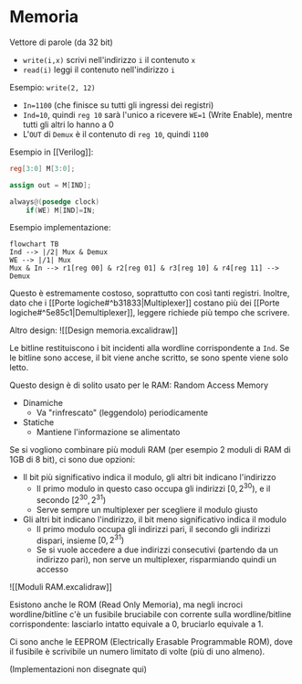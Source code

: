 # Memoria

Vettore di parole (da 32 bit)
- `write(i,x)` scrivi nell'indirizzo `i` il contenuto `x`
- `read(i)` leggi il contenuto nell'indirizzo `i`

Esempio: `write(2, 12)`
- `In=1100` (che finisce su tutti gli ingressi dei registri)
- `Ind=10`, quindi `reg 10` sarà l'unico a ricevere `WE=1` (Write Enable), mentre tutti gli altri lo hanno a 0
- L'`OUT` di `Demux` è il contenuto di `reg 10`, quindi `1100`

Esempio in [[Verilog]]:
```verilog
reg[3:0] M[3:0];

assign out = M[IND];

always@(posedge clock)
    if(WE) M[IND]=IN;
```

Esempio implementazione:

```mermaid
flowchart TB
Ind --> |/2| Mux & Demux
WE --> |/1| Mux
Mux & In --> r1[reg 00] & r2[reg 01] & r3[reg 10] & r4[reg 11] --> Demux
```

Questo è estremamente costoso, soprattutto con così tanti registri. Inoltre, dato che i [[Porte logiche#^b31833|Multiplexer]] costano più dei [[Porte logiche#^5e85c1|Demultiplexer]], leggere richiede più tempo che scrivere.

Altro design:
![[Design memoria.excalidraw]]

Le bitline restituiscono i bit incidenti alla wordline corrispondente a `Ind`. Se le bitline sono accese, il bit viene anche scritto, se sono spente viene solo letto.

Questo design è di solito usato per le RAM: Random Access Memory
- Dinamiche
	- Va "rinfrescato" (leggendolo) periodicamente
- Statiche
	- Mantiene l'informazione se alimentato

Se si vogliono combinare più moduli RAM (per esempio 2 moduli di RAM di 1GB di 8 bit), ci sono due opzioni:
- Il bit più significativo indica il modulo, gli altri bit indicano l'indirizzo
	- Il primo modulo in questo caso occupa gli indirizzi $[0,2^{30})$, e il secondo $[2^{30}, 2^{31})$
	- Serve sempre un multiplexer per scegliere il modulo giusto
- Gli altri bit indicano l'indirizzo, il bit meno significativo indica il modulo
	- Il primo modulo occupa gli indirizzi pari, il secondo gli indirizzi dispari, insieme $[0,2^{31})$
	- Se si vuole accedere a due indirizzi consecutivi (partendo da un indirizzo pari), non serve un multiplexer, risparmiando quindi un accesso

![[Moduli RAM.excalidraw]]

Esistono anche le ROM (Read Only Memoria), ma negli incroci wordline/bitline c'è un fusibile bruciabile con corrente sulla wordline/bitline corrispondente: lasciarlo intatto equivale a 0, bruciarlo equivale a 1.

Ci sono anche le EEPROM (Electrically Erasable Programmable ROM), dove il fusibile è scrivibile un numero limitato di volte (più di uno almeno).

(Implementazioni non disegnate qui)